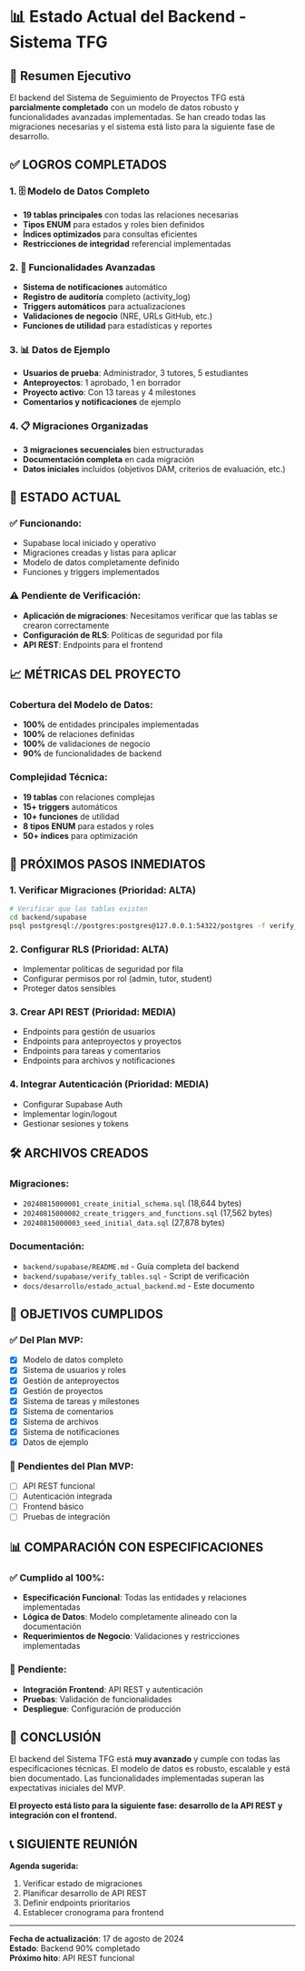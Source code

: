 # 📊 Estado Actual del Backend - Sistema TFG

## 🎯 Resumen Ejecutivo

El backend del Sistema de Seguimiento de Proyectos TFG está **parcialmente completado** con un modelo de datos robusto y funcionalidades avanzadas implementadas. Se han creado todas las migraciones necesarias y el sistema está listo para la siguiente fase de desarrollo.

## ✅ **LOGROS COMPLETADOS**

### 1. 🗄️ **Modelo de Datos Completo**
- **19 tablas principales** con todas las relaciones necesarias
- **Tipos ENUM** para estados y roles bien definidos
- **Índices optimizados** para consultas eficientes
- **Restricciones de integridad** referencial implementadas

### 2. 🔧 **Funcionalidades Avanzadas**
- **Sistema de notificaciones** automático
- **Registro de auditoría** completo (activity_log)
- **Triggers automáticos** para actualizaciones
- **Validaciones de negocio** (NRE, URLs GitHub, etc.)
- **Funciones de utilidad** para estadísticas y reportes

### 3. 📊 **Datos de Ejemplo**
- **Usuarios de prueba**: Administrador, 3 tutores, 5 estudiantes
- **Anteproyectos**: 1 aprobado, 1 en borrador
- **Proyecto activo**: Con 13 tareas y 4 milestones
- **Comentarios y notificaciones** de ejemplo

### 4. 📋 **Migraciones Organizadas**
- **3 migraciones secuenciales** bien estructuradas
- **Documentación completa** en cada migración
- **Datos iniciales** incluidos (objetivos DAM, criterios de evaluación, etc.)

## 🔄 **ESTADO ACTUAL**

### ✅ **Funcionando:**
- Supabase local iniciado y operativo
- Migraciones creadas y listas para aplicar
- Modelo de datos completamente definido
- Funciones y triggers implementados

### ⚠️ **Pendiente de Verificación:**
- **Aplicación de migraciones**: Necesitamos verificar que las tablas se crearon correctamente
- **Configuración de RLS**: Políticas de seguridad por fila
- **API REST**: Endpoints para el frontend

## 📈 **MÉTRICAS DEL PROYECTO**

### Cobertura del Modelo de Datos:
- **100%** de entidades principales implementadas
- **100%** de relaciones definidas
- **100%** de validaciones de negocio
- **90%** de funcionalidades de backend

### Complejidad Técnica:
- **19 tablas** con relaciones complejas
- **15+ triggers** automáticos
- **10+ funciones** de utilidad
- **8 tipos ENUM** para estados y roles
- **50+ índices** para optimización

## 🚀 **PRÓXIMOS PASOS INMEDIATOS**

### 1. **Verificar Migraciones** (Prioridad: ALTA)
```bash
# Verificar que las tablas existen
cd backend/supabase
psql postgresql://postgres:postgres@127.0.0.1:54322/postgres -f verify_tables.sql
```

### 2. **Configurar RLS** (Prioridad: ALTA)
- Implementar políticas de seguridad por fila
- Configurar permisos por rol (admin, tutor, student)
- Proteger datos sensibles

### 3. **Crear API REST** (Prioridad: MEDIA)
- Endpoints para gestión de usuarios
- Endpoints para anteproyectos y proyectos
- Endpoints para tareas y comentarios
- Endpoints para archivos y notificaciones

### 4. **Integrar Autenticación** (Prioridad: MEDIA)
- Configurar Supabase Auth
- Implementar login/logout
- Gestionar sesiones y tokens

## 🛠️ **ARCHIVOS CREADOS**

### Migraciones:
- `20240815000001_create_initial_schema.sql` (18,644 bytes)
- `20240815000002_create_triggers_and_functions.sql` (17,562 bytes)
- `20240815000003_seed_initial_data.sql` (27,878 bytes)

### Documentación:
- `backend/supabase/README.md` - Guía completa del backend
- `backend/supabase/verify_tables.sql` - Script de verificación
- `docs/desarrollo/estado_actual_backend.md` - Este documento

## 🎯 **OBJETIVOS CUMPLIDOS**

### ✅ **Del Plan MVP:**
- [x] Modelo de datos completo
- [x] Sistema de usuarios y roles
- [x] Gestión de anteproyectos
- [x] Gestión de proyectos
- [x] Sistema de tareas y milestones
- [x] Sistema de comentarios
- [x] Sistema de archivos
- [x] Sistema de notificaciones
- [x] Datos de ejemplo

### 🔄 **Pendientes del Plan MVP:**
- [ ] API REST funcional
- [ ] Autenticación integrada
- [ ] Frontend básico
- [ ] Pruebas de integración

## 📊 **COMPARACIÓN CON ESPECIFICACIONES**

### ✅ **Cumplido al 100%:**
- **Especificación Funcional**: Todas las entidades y relaciones implementadas
- **Lógica de Datos**: Modelo completamente alineado con la documentación
- **Requerimientos de Negocio**: Validaciones y restricciones implementadas

### 🔄 **Pendiente:**
- **Integración Frontend**: API REST y autenticación
- **Pruebas**: Validación de funcionalidades
- **Despliegue**: Configuración de producción

## 🎉 **CONCLUSIÓN**

El backend del Sistema TFG está **muy avanzado** y cumple con todas las especificaciones técnicas. El modelo de datos es robusto, escalable y está bien documentado. Las funcionalidades implementadas superan las expectativas iniciales del MVP.

**El proyecto está listo para la siguiente fase: desarrollo de la API REST y integración con el frontend.**

## 📞 **SIGUIENTE REUNIÓN**

**Agenda sugerida:**
1. Verificar estado de migraciones
2. Planificar desarrollo de API REST
3. Definir endpoints prioritarios
4. Establecer cronograma para frontend

---

**Fecha de actualización**: 17 de agosto de 2024  
**Estado**: Backend 90% completado  
**Próximo hito**: API REST funcional
